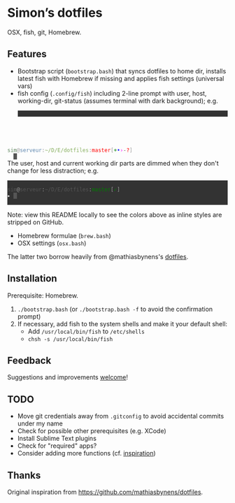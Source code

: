 # Simon’s dotfiles

OSX, fish, git, Homebrew.

## Features

- Bootstrap script (`bootstrap.bash`) that syncs dotfiles to home dir, installs latest fish with Homebrew if missing and applies fish settings (universal vars)
- fish config (`.config/fish`) including 2-line prompt with user, host, working-dir, git-status (assumes terminal with dark background); e.g.
  <pre style="background-color: #333;"><code>
<span style="color: #5f875f;">sim</span><span style="color: #999;">@</span><span style="color: #5f87af;">serveur</span><span style="color: #999;">:</span><span style="color: #87af5f;">~/D/E/dotfiles</span><span style="color: #999;">:</span><span style="color: red;">master</span><span style="color: #999;">[</span><span style="color: green;">+</span><span style="color: blue;">•</span><span style="color: magenta;">›</span><span style="color: #666;">-</span><span style="color: red;">?</span><span style="color: #999;">]</span>
<span style="color: white;">▸</span>&nbsp;<span style="background-color: #555;">&nbsp;</span>
  </code></pre>
  The user, host and current working dir parts are dimmed when they don't change for less distraction; e.g.
  <pre style="background-color: #333;"><code>
<span style="color: #555;">sim</span><span style="color: #999;">@</span><span style="color: #555;">serveur</span><span style="color: #999;">:</span><span style="color: #555;">~/D/E/dotfiles</span><span style="color: #999;">:</span><span style="color: green;">master</span><span style="color: #999;">[</span><span style="color: green;">✓</span><span style="color: #999;">]</span>
<span style="color: white;">▸</span>&nbsp;<span style="background-color: #555;">&nbsp;</span>
  </code></pre>
  Note: view this README locally to see the colors above as inline styles are stripped on GitHub.
- Homebrew formulae (`brew.bash`)
- OSX settings (`osx.bash`)

The latter two borrow heavily from @mathiasbynens's [dotfiles](https://github.com/mathiasbynens/dotfiles).


## Installation

Prerequisite: Homebrew.

1. `./bootstrap.bash` (or `./bootstrap.bash -f` to avoid the confirmation prompt)
2. If necessary, add fish to the system shells and make it your default shell:
    - Add `/usr/local/bin/fish` to `/etc/shells`
    - `chsh -s /usr/local/bin/fish`


## Feedback

Suggestions and improvements [welcome](https://github.com/sgoumaz/dotfiles/issues)!


## TODO

- Move git credentials away from `.gitconfig` to avoid accidental commits under my name
- Check for possible other prerequisites (e.g. XCode)
- Install Sublime Text plugins
- Check for "required" apps?
- Consider adding more functions (cf. [inspiration](https://github.com/mathiasbynens/dotfiles))


## Thanks

Original inspiration from https://github.com/mathiasbynens/dotfiles.
